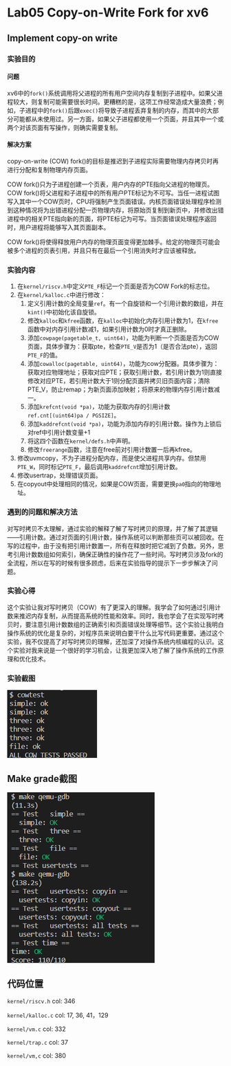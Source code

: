 # Lab05 Copy-on-Write Fork for xv6

## Implement copy-on write

### 实验目的

#### 问题

xv6中的`fork()`系统调用将父进程的所有用户空间内存复制到子进程中。如果父进程较大，则复制可能需要很长时间。更糟糕的是，这项工作经常造成大量浪费；例如，子进程中的`fork()`后跟`exec()`将导致子进程丢弃复制的内存，而其中的大部分可能都从未使用过。另一方面，如果父子进程都使用一个页面，并且其中一个或两个对该页面有写操作，则确实需要复制。

#### 解决方案

copy-on-write (COW) fork()的目标是推迟到子进程实际需要物理内存拷贝时再进行分配和复制物理内存页面。

COW fork()只为子进程创建一个页表，用户内存的PTE指向父进程的物理页。COW fork()将父进程和子进程中的所有用户PTE标记为不可写。当任一进程试图写入其中一个COW页时，CPU将强制产生页面错误。内核页面错误处理程序检测到这种情况将为出错进程分配一页物理内存，将原始页复制到新页中，并修改出错进程中的相关PTE指向新的页面，将PTE标记为可写。当页面错误处理程序返回时，用户进程将能够写入其页面副本。

COW fork()将使得释放用户内存的物理页面变得更加棘手。给定的物理页可能会被多个进程的页表引用，并且只有在最后一个引用消失时才应该被释放。

### 实验内容

1. 在`kernel/riscv.h`中定义`PTE_F`标记一个页面是否为COW Fork的标志位。
2. 在`kernel/kalloc.c`中进行修改：
   1. 定义引用计数的全局变量`ref`。有一个自旋锁和一个引用计数的数组，并在`kint()`中初始化该自旋锁。
   2. 修改`kalloc`和`kfree`函数，在`kalloc`中初始化内存引用计数为1，在`kfree`函数中对内存引用计数减1，如果引用计数为0时才真正删除。
   3. 添加`cowpage(pagetable_t, uint64)`，功能为判断一个页面是否为COW页面，具体步骤为：获取pte，检查`PTE_V`是否为1（是否合法pte），返回`PTE_F`的值。
   4. 添加`cowalloc(pagetable, uint64)`，功能为cow分配器。具体步骤为：获取对应物理地址；获取对应PTE；获取引用计数，若引用计数为1则直接修改对应PTE，若引用计数大于1则分配页面并拷贝旧页面内容；清除PTE_V，防止remap；为新页面添加映射；将原来的物理内存引用计数减一。
   5. 添加`krefcnt(void *pa)`，功能为获取内存的引用计数`ref.cnt[(uint64)pa / PGSIZE]`。
   6. 添加`kaddrefcnt(void *pa)`，功能为添加内存的引用计数。操作为上锁后对ref中引用计数变量+1
   7. 将这四个函数在`kernel/defs.h`中声明。
   8. 修改`freerange`函数，注意在free前对引用计数置一后再kfree。
3. 修改uvmcopy，不为子进程分配内存，而是使父进程共享内存。但禁用`PTE_W`，同时标记`PTE_F`，最后调用`kaddrefcnt`增加引用计数。
4. 修改usertrap，处理错误页面。
5. 在copyout中处理相同的情况，如果是COW页面，需要更换`pa0`指向的物理地址。

### 遇到的问题和解决方法

对写时拷贝不太理解，通过实验的解释了解了写时拷贝的原理，并了解了其逻辑——引用计数。通过对页面的引用计数，操作系统可以判断那些页可以被回收。在写的过程中，由于没有把引用计数置一，所有在释放时把它减到了负数。另外，思考引用计数数组如何索引，确保正确性的操作花了一些时间。写时拷贝涉及fork的全流程，所以在写的时候有很多顾虑，后来在实验指导的提示下一步步解决了问题。

### 实验心得

这个实验让我对写时拷贝（COW）有了更深入的理解。我学会了如何通过引用计数来推迟内存复制，从而提高系统的性能和效率。同时，我也学会了在实现写时拷贝时，要注意引用计数数组的正确索引和页面错误处理等细节。这个实验让我明白操作系统的优化是复杂的，对程序员来说明白要干什么比写代码更重要。通过这个实验，我不仅提高了对写时拷贝的理解，还加深了对操作系统内核编程的认识。这个实验对我来说是一个很好的学习机会，让我更加深入地了解了操作系统的工作原理和优化技术。

### 实验截图

![cow](..\src\Lab05\cow.bmp "cow实验截图")

## Make grade截图

![grade-lab05](..\src\Lab05\grade-lab05.bmp "lab05 grade")

## 代码位置

`kernel/riscv.h` col: 346

`kernel/kalloc.c` col: 17, 36,  41，129

`kernel/vm.c` col: 332

`kernel/trap.c` col: 37

`kernel/vm,c` col: 380
